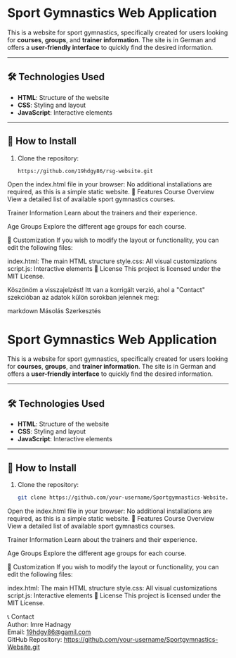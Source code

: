 # Sport Gymnastics Web Application

This is a website for sport gymnastics, specifically created for users looking for **courses**, **groups**, and **trainer information**. The site is in German and offers a **user-friendly interface** to quickly find the desired information.

---

## 🛠️ Technologies Used

- **HTML**: Structure of the website  
- **CSS**: Styling and layout  
- **JavaScript**: Interactive elements  

---

## 🚀 How to Install

1. Clone the repository:
   ```bash
   https://github.com/19hdgy86/rsg-website.git
   
Open the index.html file in your browser:
No additional installations are required, as this is a simple static website.
📖 Features
Course Overview
View a detailed list of available sport gymnastics courses.

Trainer Information
Learn about the trainers and their experience.

Age Groups
Explore the different age groups for each course.

🎨 Customization
If you wish to modify the layout or functionality, you can edit the following files:

index.html: The main HTML structure
style.css: All visual customizations
script.js: Interactive elements
📄 License
This project is licensed under the MIT License.


Köszönöm a visszajelzést! Itt van a korrigált verzió, ahol a "Contact" szekcióban az adatok külön sorokban jelennek meg:

markdown
Másolás
Szerkesztés
# Sport Gymnastics Web Application

This is a website for sport gymnastics, specifically created for users looking for **courses**, **groups**, and **trainer information**. The site is in German and offers a **user-friendly interface** to quickly find the desired information.

---

## 🛠️ Technologies Used

- **HTML**: Structure of the website  
- **CSS**: Styling and layout  
- **JavaScript**: Interactive elements  

---

## 🚀 How to Install

1. Clone the repository:
   ```bash
   git clone https://github.com/your-username/Sportgymnastics-Website.git
Open the index.html file in your browser:
No additional installations are required, as this is a simple static website.
📖 Features
Course Overview
View a detailed list of available sport gymnastics courses.

Trainer Information
Learn about the trainers and their experience.

Age Groups
Explore the different age groups for each course.

🎨 Customization
If you wish to modify the layout or functionality, you can edit the following files:

index.html: The main HTML structure
style.css: All visual customizations
script.js: Interactive elements
📄 License
This project is licensed under the MIT License.

📞 Contact  
Author: Imre Hadnagy  
Email: 19hdgy86@gamil.com  
GitHub Repository:  https://github.com/your-username/Sportgymnastics-Website.git


